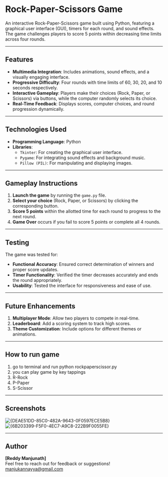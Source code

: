 # Rock-Paper-Scissors Game

An interactive Rock-Paper-Scissors game built using Python, featuring a graphical user interface (GUI), timers for each round, and sound effects. The game challenges players to score 5 points within decreasing time limits across four rounds.

---

## Features
- **Multimedia Integration**: Includes animations, sound effects, and a visually engaging interface.
- **Progressive Difficulty**: Four rounds with time limits of 60, 30, 20, and 10 seconds respectively.
- **Interactive Gameplay**: Players make their choices (Rock, Paper, or Scissors) via buttons, while the computer randomly selects its choice.
- **Real-Time Feedback**: Displays scores, computer choices, and round progression dynamically.

---

## Technologies Used
- **Programming Language**: Python
- **Libraries**:
  - `Tkinter`: For creating the graphical user interface.
  - `Pygame`: For integrating sound effects and background music.
  - `Pillow (PIL)`: For manipulating and displaying images.

---

## Gameplay Instructions
1. **Launch the game** by running the `game.py` file.
2. **Select your choice** (Rock, Paper, or Scissors) by clicking the corresponding button.
3. **Score 5 points** within the allotted time for each round to progress to the next round.
4. **Game Over** occurs if you fail to score 5 points or complete all 4 rounds.

---
## Testing
The game was tested for:
- **Functional Accuracy**: Ensured correct determination of winners and proper score updates.
- **Timer Functionality**: Verified the timer decreases accurately and ends the round appropriately.
- **Usability**: Tested the interface for responsiveness and ease of use.

---

## Future Enhancements
1. **Multiplayer Mode**: Allow two players to compete in real-time.
2. **Leaderboard**: Add a scoring system to track high scores.
3. **Theme Customization**: Include options for different themes or animations.

---
## How to run game
1. go to terminal and run python rockpaperscissor.py
2. you can play game by key tappings
3. R-Rock
4. P-Paper
5. S-Scissor

---
## Screenshots
![{DEAE51DD-85C0-482A-9643-0F0597ECE5B8}](https://github.com/user-attachments/assets/debf8303-3577-4594-801c-74233ab88e2f)
![{6B203399-F5F0-4EC7-A9C8-222B9F0055FE}](https://github.com/user-attachments/assets/0a9c8207-64d3-469c-a8d0-195953d2354e)

---
## Author
**[Reddy Manjunath]**  
Feel free to reach out for feedback or suggestions!  
[manjukannayya@gmail.com](mailto:YourEmail@example.co)
